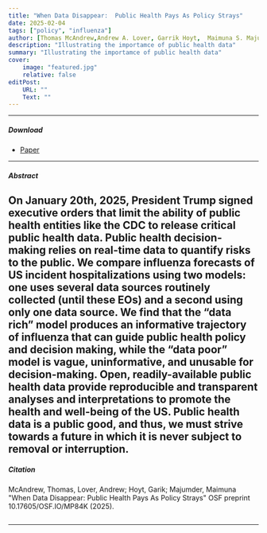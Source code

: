 ```yaml
---
title: "When Data Disappear:  Public Health Pays As Policy Strays"
date: 2025-02-04
tags: ["policy", "influenza"]
author: [Thomas McAndrew,Andrew A. Lover, Garrik Hoyt,  Maimuna S. Majumder]
description: "Illustrating the importamce of public health data"
summary: "Illustrating the importamce of public health data"
cover:
    image: "featured.jpg"
    relative: false
editPost:
    URL: ""
    Text: ""
---
```


---

##### Download

+ [Paper](https://osf.io/baw64)

---

##### Abstract
On January 20th, 2025, President Trump signed executive orders that limit the ability of public health entities like the CDC to release critical public health data. Public health decision-making relies on real-time data to quantify risks to the public. We compare influenza forecasts of US incident hospitalizations using two models: one uses several data sources routinely collected (until these EOs) and a second using only one data source. We find that the “data rich” model produces an informative trajectory of influenza that can guide public health policy and decision making, while the “data poor” model is vague, uninformative, and unusable for decision-making. Open, readily-available public health data provide reproducible and transparent analyses and interpretations to promote the health and well-being of the US. Public health data is a public good, and thus, we must strive towards a future in which it is never subject to removal or interruption.
---


##### Citation

McAndrew, Thomas, Lover, Andrew; Hoyt, Garik; Majumder, Maimuna  "When Data Disappear: Public Health Pays As Policy Strays" OSF preprint 10.17605/OSF.IO/MP84K (2025).

```

```
---
